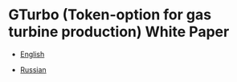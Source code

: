 # GTurbo (Token-option for gas turbine production) White Paper

- [English](GTurbo%20-%20Whitepaper.pdf)

- [Russian](GTurbo%20-%20Whitepaper%20RUS.pdf)
